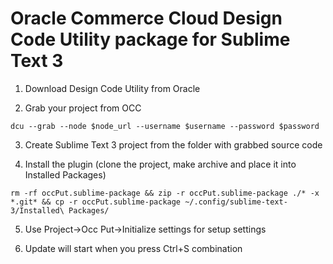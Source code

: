 # Oracle Commerce Cloud Design Code Utility package for Sublime Text 3

1. Download Design Code Utility from Oracle

2. Grab your project from OCC

`dcu --grab --node $node_url --username $username --password $password`

3. Create Sublime Text 3 project from the folder with grabbed source code

4. Install the plugin (clone the project, make archive and place it into Installed Packages)

`rm -rf occPut.sublime-package && zip -r occPut.sublime-package ./* -x *.git* && cp -r occPut.sublime-package ~/.config/sublime-text-3/Installed\ Packages/`

5. Use Project->Occ Put->Initialize settings for setup settings

6. Update will start when you press Ctrl+S combination
